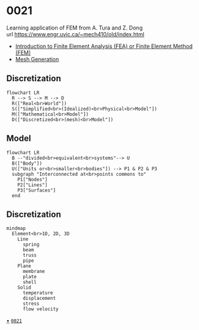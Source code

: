 # 0021
Learning application of FEM from A. Tura and Z. Dong \
url https://www.engr.uvic.ca/~mech410/old/index.html
+ [Introduction to Finite Element Analysis (FEA) or Finite Element Method (FEM)](https://www.engr.uvic.ca/~mech410/old/2_Lecture_Notes/6_2_FEA_Theory.pdf)
+ [Mesh Generation](https://www.engr.uvic.ca/~mech410/old/2_Lecture_Notes/FEA_Mesh_Generation.pdf)


## Discretization
```mermaid
flowchart LR
  R --> S --> M --> D
  R(["Real<br>World"])
  S(["Simplified<br>(Idealized)<br>Physical<br>Model"])
  M(["Mathematical<br>Model"])
  D(["Discretized<br>(mesh)<br>Model"])
```


## Model
```mermaid
flowchart LR
  B --"divided<br>equivalent<br>systems"--> U
  B(["Body"])
  U(["Units or<br>smaller<br>bodies"]) --> P1 & P2 & P3
  subgraph "Interconnected at<br>points commons to"
    P1["Nodes"]
    P2["Lines"]
    P3["Surfaces"]
  end
```


## Discretization
```mermaid
mindmap
  Element<br>1D, 2D, 3D
    Line
      spring
      beam
      truss
      pipe
    Plane
      membrane
      plate
      shell
    Solid
      temperature
      displacement
      stress
      flow velocity
```


[&bull;](README.md)
[`0021`](../00/21.md)
